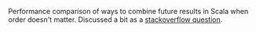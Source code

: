Performance comparison of ways to combine future results in Scala when order doesn't matter.
Discussed a bit as a [stackoverflow question](https://stackoverflow.com/questions/55992716/how-to-efficiently-combine-future-results-as-a-future).